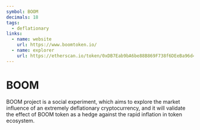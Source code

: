 ```yaml
---
symbol: BOOM
decimals: 18
tags:
  - deflationary
links:
  - name: website
    url: https://www.boomtoken.io/
  - name: explorer
    url: https://etherscan.io/token/0xDB7Eab9bA6be88B869F738f6DEeBa96d49Fe13fd
---
```


# BOOM

BOOM project is a social experiment, which aims to explore the market influence of an extremely deflationary cryptocurrency, and it will validate the effect of BOOM token as a hedge against the rapid inflation in token ecosystem.
